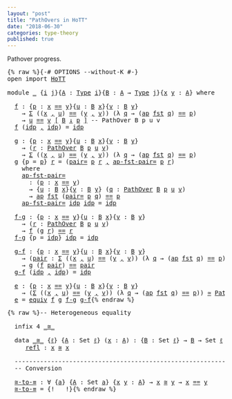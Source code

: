```yaml
---
layout: "post"
title: "PathOvers in HoTT"
date: "2018-06-30"
categories: type-theory
published: true
---
```


Pathover progress.

<pre class="Agda">{% raw %}<a id="144" class="Symbol">{-#</a> <a id="148" class="Keyword">OPTIONS</a> <a id="156" class="Option">--without-K</a> <a id="168" class="Symbol">#-}</a>
<a id="172" class="Keyword">open</a> <a id="177" class="Keyword">import</a> <a id="184" href="HoTT.html" class="Module">HoTT</a>

<a id="190" class="Keyword">module</a> <a id="197" href="{% endraw %}{% link _posts/2018-07-05-geometry-intution-of-pathovers.md %}{% raw %}" class="Module">_</a> <a id="199" class="Symbol">{</a><a id="200" href="{% endraw %}{% link _posts/2018-07-05-geometry-intution-of-pathovers.md %}{% raw %}#200" class="Bound">i</a> <a id="202" href="{% endraw %}{% link _posts/2018-07-05-geometry-intution-of-pathovers.md %}{% raw %}#202" class="Bound">j</a><a id="203" class="Symbol">}{</a><a id="205" href="{% endraw %}{% link _posts/2018-07-05-geometry-intution-of-pathovers.md %}{% raw %}#205" class="Bound">A</a> <a id="207" class="Symbol">:</a> <a id="209" href="lib.Base.html#1144" class="Function">Type</a> <a id="214" href="{% endraw %}{% link _posts/2018-07-05-geometry-intution-of-pathovers.md %}{% raw %}#200" class="Bound">i</a><a id="215" class="Symbol">}{</a><a id="217" href="{% endraw %}{% link _posts/2018-07-05-geometry-intution-of-pathovers.md %}{% raw %}#217" class="Bound">B</a> <a id="219" class="Symbol">:</a> <a id="221" href="{% endraw %}{% link _posts/2018-07-05-geometry-intution-of-pathovers.md %}{% raw %}#205" class="Bound">A</a> <a id="223" class="Symbol">→</a> <a id="225" href="lib.Base.html#1144" class="Function">Type</a> <a id="230" href="{% endraw %}{% link _posts/2018-07-05-geometry-intution-of-pathovers.md %}{% raw %}#202" class="Bound">j</a><a id="231" class="Symbol">}{</a><a id="233" href="{% endraw %}{% link _posts/2018-07-05-geometry-intution-of-pathovers.md %}{% raw %}#233" class="Bound">x</a> <a id="235" href="{% endraw %}{% link _posts/2018-07-05-geometry-intution-of-pathovers.md %}{% raw %}#235" class="Bound">y</a> <a id="237" class="Symbol">:</a> <a id="239" href="{% endraw %}{% link _posts/2018-07-05-geometry-intution-of-pathovers.md %}{% raw %}#205" class="Bound">A</a><a id="240" class="Symbol">}</a> <a id="242" class="Keyword">where</a>

  <a id="f"></a><a id="251" href="{% endraw %}{% link _posts/2018-07-05-geometry-intution-of-pathovers.md %}{% raw %}#251" class="Function">f</a> <a id="253" class="Symbol">:</a> <a id="255" class="Symbol">{</a><a id="256" href="{% endraw %}{% link _posts/2018-07-05-geometry-intution-of-pathovers.md %}{% raw %}#256" class="Bound">p</a> <a id="258" class="Symbol">:</a> <a id="260" href="{% endraw %}{% link _posts/2018-07-05-geometry-intution-of-pathovers.md %}{% raw %}#233" class="Bound">x</a> <a id="262" href="lib.Base.html#1953" class="Datatype Operator">==</a> <a id="265" href="{% endraw %}{% link _posts/2018-07-05-geometry-intution-of-pathovers.md %}{% raw %}#235" class="Bound">y</a><a id="266" class="Symbol">}{</a><a id="268" href="{% endraw %}{% link _posts/2018-07-05-geometry-intution-of-pathovers.md %}{% raw %}#268" class="Bound">u</a> <a id="270" class="Symbol">:</a> <a id="272" href="{% endraw %}{% link _posts/2018-07-05-geometry-intution-of-pathovers.md %}{% raw %}#217" class="Bound">B</a> <a id="274" href="{% endraw %}{% link _posts/2018-07-05-geometry-intution-of-pathovers.md %}{% raw %}#233" class="Bound">x</a><a id="275" class="Symbol">}{</a><a id="277" href="{% endraw %}{% link _posts/2018-07-05-geometry-intution-of-pathovers.md %}{% raw %}#277" class="Bound">v</a> <a id="279" class="Symbol">:</a> <a id="281" href="{% endraw %}{% link _posts/2018-07-05-geometry-intution-of-pathovers.md %}{% raw %}#217" class="Bound">B</a> <a id="283" href="{% endraw %}{% link _posts/2018-07-05-geometry-intution-of-pathovers.md %}{% raw %}#235" class="Bound">y</a><a id="284" class="Symbol">}</a>
    <a id="290" class="Symbol">→</a> <a id="292" href="lib.Base.html#5305" class="Record">Σ</a> <a id="294" class="Symbol">((</a><a id="296" href="{% endraw %}{% link _posts/2018-07-05-geometry-intution-of-pathovers.md %}{% raw %}#233" class="Bound">x</a> <a id="298" href="lib.Base.html#5381" class="InductiveConstructor Operator">,</a> <a id="300" href="{% endraw %}{% link _posts/2018-07-05-geometry-intution-of-pathovers.md %}{% raw %}#268" class="Bound">u</a><a id="301" class="Symbol">)</a> <a id="303" href="lib.Base.html#1953" class="Datatype Operator">==</a> <a id="306" class="Symbol">(</a><a id="307" href="{% endraw %}{% link _posts/2018-07-05-geometry-intution-of-pathovers.md %}{% raw %}#235" class="Bound">y</a> <a id="309" href="lib.Base.html#5381" class="InductiveConstructor Operator">,</a> <a id="311" href="{% endraw %}{% link _posts/2018-07-05-geometry-intution-of-pathovers.md %}{% raw %}#277" class="Bound">v</a><a id="312" class="Symbol">))</a> <a id="315" class="Symbol">(λ</a> <a id="318" href="{% endraw %}{% link _posts/2018-07-05-geometry-intution-of-pathovers.md %}{% raw %}#318" class="Bound">q</a> <a id="320" class="Symbol">→</a> <a id="322" class="Symbol">(</a><a id="323" href="lib.Base.html#3938" class="Function">ap</a> <a id="326" href="lib.Base.html#5397" class="Field">fst</a> <a id="330" href="{% endraw %}{% link _posts/2018-07-05-geometry-intution-of-pathovers.md %}{% raw %}#318" class="Bound">q</a><a id="331" class="Symbol">)</a> <a id="333" href="lib.Base.html#1953" class="Datatype Operator">==</a> <a id="336" href="{% endraw %}{% link _posts/2018-07-05-geometry-intution-of-pathovers.md %}{% raw %}#256" class="Bound">p</a><a id="337" class="Symbol">)</a>
    <a id="343" class="Symbol">→</a> <a id="345" href="{% endraw %}{% link _posts/2018-07-05-geometry-intution-of-pathovers.md %}{% raw %}#268" class="Bound">u</a> <a id="347" href="lib.Base.html#3370" class="Function">==</a> <a id="350" href="{% endraw %}{% link _posts/2018-07-05-geometry-intution-of-pathovers.md %}{% raw %}#277" class="Bound">v</a> <a id="352" href="lib.Base.html#3370" class="Function">[</a> <a id="354" href="{% endraw %}{% link _posts/2018-07-05-geometry-intution-of-pathovers.md %}{% raw %}#217" class="Bound">B</a> <a id="356" href="lib.Base.html#3370" class="Function">↓</a> <a id="358" href="{% endraw %}{% link _posts/2018-07-05-geometry-intution-of-pathovers.md %}{% raw %}#256" class="Bound">p</a> <a id="360" href="lib.Base.html#3370" class="Function">]</a> <a id="362" class="Comment">-- PathOver B p u v</a>
  <a id="384" href="{% endraw %}{% link _posts/2018-07-05-geometry-intution-of-pathovers.md %}{% raw %}#251" class="Function">f</a> <a id="386" class="Symbol">(</a><a id="387" href="lib.Base.html#2004" class="InductiveConstructor">idp</a> <a id="391" href="lib.Base.html#5381" class="InductiveConstructor Operator">,</a> <a id="393" href="lib.Base.html#2004" class="InductiveConstructor">idp</a><a id="396" class="Symbol">)</a> <a id="398" class="Symbol">=</a> <a id="400" href="lib.Base.html#2004" class="InductiveConstructor">idp</a>

  <a id="g"></a><a id="407" href="{% endraw %}{% link _posts/2018-07-05-geometry-intution-of-pathovers.md %}{% raw %}#407" class="Function">g</a> <a id="409" class="Symbol">:</a> <a id="411" class="Symbol">{</a><a id="412" href="{% endraw %}{% link _posts/2018-07-05-geometry-intution-of-pathovers.md %}{% raw %}#412" class="Bound">p</a> <a id="414" class="Symbol">:</a> <a id="416" href="{% endraw %}{% link _posts/2018-07-05-geometry-intution-of-pathovers.md %}{% raw %}#233" class="Bound">x</a> <a id="418" href="lib.Base.html#1953" class="Datatype Operator">==</a> <a id="421" href="{% endraw %}{% link _posts/2018-07-05-geometry-intution-of-pathovers.md %}{% raw %}#235" class="Bound">y</a><a id="422" class="Symbol">}{</a><a id="424" href="{% endraw %}{% link _posts/2018-07-05-geometry-intution-of-pathovers.md %}{% raw %}#424" class="Bound">u</a> <a id="426" class="Symbol">:</a> <a id="428" href="{% endraw %}{% link _posts/2018-07-05-geometry-intution-of-pathovers.md %}{% raw %}#217" class="Bound">B</a> <a id="430" href="{% endraw %}{% link _posts/2018-07-05-geometry-intution-of-pathovers.md %}{% raw %}#233" class="Bound">x</a><a id="431" class="Symbol">}{</a><a id="433" href="{% endraw %}{% link _posts/2018-07-05-geometry-intution-of-pathovers.md %}{% raw %}#433" class="Bound">v</a> <a id="435" class="Symbol">:</a> <a id="437" href="{% endraw %}{% link _posts/2018-07-05-geometry-intution-of-pathovers.md %}{% raw %}#217" class="Bound">B</a> <a id="439" href="{% endraw %}{% link _posts/2018-07-05-geometry-intution-of-pathovers.md %}{% raw %}#235" class="Bound">y</a><a id="440" class="Symbol">}</a>
    <a id="446" class="Symbol">→</a> <a id="448" class="Symbol">(</a><a id="449" href="{% endraw %}{% link _posts/2018-07-05-geometry-intution-of-pathovers.md %}{% raw %}#449" class="Bound">r</a> <a id="451" class="Symbol">:</a> <a id="453" href="lib.Base.html#3370" class="Function">PathOver</a> <a id="462" href="{% endraw %}{% link _posts/2018-07-05-geometry-intution-of-pathovers.md %}{% raw %}#217" class="Bound">B</a> <a id="464" href="{% endraw %}{% link _posts/2018-07-05-geometry-intution-of-pathovers.md %}{% raw %}#412" class="Bound">p</a> <a id="466" href="{% endraw %}{% link _posts/2018-07-05-geometry-intution-of-pathovers.md %}{% raw %}#424" class="Bound">u</a> <a id="468" href="{% endraw %}{% link _posts/2018-07-05-geometry-intution-of-pathovers.md %}{% raw %}#433" class="Bound">v</a><a id="469" class="Symbol">)</a>
    <a id="475" class="Symbol">→</a> <a id="477" href="lib.Base.html#5305" class="Record">Σ</a> <a id="479" class="Symbol">((</a><a id="481" href="{% endraw %}{% link _posts/2018-07-05-geometry-intution-of-pathovers.md %}{% raw %}#233" class="Bound">x</a> <a id="483" href="lib.Base.html#5381" class="InductiveConstructor Operator">,</a> <a id="485" href="{% endraw %}{% link _posts/2018-07-05-geometry-intution-of-pathovers.md %}{% raw %}#424" class="Bound">u</a><a id="486" class="Symbol">)</a> <a id="488" href="lib.Base.html#1953" class="Datatype Operator">==</a> <a id="491" class="Symbol">(</a><a id="492" href="{% endraw %}{% link _posts/2018-07-05-geometry-intution-of-pathovers.md %}{% raw %}#235" class="Bound">y</a> <a id="494" href="lib.Base.html#5381" class="InductiveConstructor Operator">,</a> <a id="496" href="{% endraw %}{% link _posts/2018-07-05-geometry-intution-of-pathovers.md %}{% raw %}#433" class="Bound">v</a><a id="497" class="Symbol">))</a> <a id="500" class="Symbol">(λ</a> <a id="503" href="{% endraw %}{% link _posts/2018-07-05-geometry-intution-of-pathovers.md %}{% raw %}#503" class="Bound">q</a> <a id="505" class="Symbol">→</a> <a id="507" class="Symbol">(</a><a id="508" href="lib.Base.html#3938" class="Function">ap</a> <a id="511" href="lib.Base.html#5397" class="Field">fst</a> <a id="515" href="{% endraw %}{% link _posts/2018-07-05-geometry-intution-of-pathovers.md %}{% raw %}#503" class="Bound">q</a><a id="516" class="Symbol">)</a> <a id="518" href="lib.Base.html#1953" class="Datatype Operator">==</a> <a id="521" href="{% endraw %}{% link _posts/2018-07-05-geometry-intution-of-pathovers.md %}{% raw %}#412" class="Bound">p</a><a id="522" class="Symbol">)</a>
  <a id="526" href="{% endraw %}{% link _posts/2018-07-05-geometry-intution-of-pathovers.md %}{% raw %}#407" class="Function">g</a> <a id="528" class="Symbol">{</a><a id="529" class="Argument">p</a> <a id="531" class="Symbol">=</a> <a id="533" href="{% endraw %}{% link _posts/2018-07-05-geometry-intution-of-pathovers.md %}{% raw %}#533" class="Bound">p</a><a id="534" class="Symbol">}</a> <a id="536" href="{% endraw %}{% link _posts/2018-07-05-geometry-intution-of-pathovers.md %}{% raw %}#536" class="Bound">r</a> <a id="538" class="Symbol">=</a> <a id="540" class="Symbol">(</a><a id="541" href="lib.Base.html#5436" class="Function">pair=</a> <a id="547" href="{% endraw %}{% link _posts/2018-07-05-geometry-intution-of-pathovers.md %}{% raw %}#533" class="Bound">p</a> <a id="549" href="{% endraw %}{% link _posts/2018-07-05-geometry-intution-of-pathovers.md %}{% raw %}#536" class="Bound">r</a> <a id="551" href="lib.Base.html#5381" class="InductiveConstructor Operator">,</a> <a id="553" href="{% endraw %}{% link _posts/2018-07-05-geometry-intution-of-pathovers.md %}{% raw %}#585" class="Function">ap-fst-pair=</a> <a id="566" href="{% endraw %}{% link _posts/2018-07-05-geometry-intution-of-pathovers.md %}{% raw %}#533" class="Bound">p</a> <a id="568" href="{% endraw %}{% link _posts/2018-07-05-geometry-intution-of-pathovers.md %}{% raw %}#536" class="Bound">r</a><a id="569" class="Symbol">)</a>
    <a id="575" class="Keyword">where</a>
    <a id="585" href="{% endraw %}{% link _posts/2018-07-05-geometry-intution-of-pathovers.md %}{% raw %}#585" class="Function">ap-fst-pair=</a>
      <a id="604" class="Symbol">:</a> <a id="606" class="Symbol">(</a><a id="607" href="{% endraw %}{% link _posts/2018-07-05-geometry-intution-of-pathovers.md %}{% raw %}#607" class="Bound">p</a> <a id="609" class="Symbol">:</a> <a id="611" href="{% endraw %}{% link _posts/2018-07-05-geometry-intution-of-pathovers.md %}{% raw %}#233" class="Bound">x</a> <a id="613" href="lib.Base.html#1953" class="Datatype Operator">==</a> <a id="616" href="{% endraw %}{% link _posts/2018-07-05-geometry-intution-of-pathovers.md %}{% raw %}#235" class="Bound">y</a><a id="617" class="Symbol">)</a>
      <a id="625" class="Symbol">→</a> <a id="627" class="Symbol">{</a><a id="628" href="{% endraw %}{% link _posts/2018-07-05-geometry-intution-of-pathovers.md %}{% raw %}#628" class="Bound">u</a> <a id="630" class="Symbol">:</a> <a id="632" href="{% endraw %}{% link _posts/2018-07-05-geometry-intution-of-pathovers.md %}{% raw %}#217" class="Bound">B</a> <a id="634" href="{% endraw %}{% link _posts/2018-07-05-geometry-intution-of-pathovers.md %}{% raw %}#233" class="Bound">x</a><a id="635" class="Symbol">}{</a><a id="637" href="{% endraw %}{% link _posts/2018-07-05-geometry-intution-of-pathovers.md %}{% raw %}#637" class="Bound">v</a> <a id="639" class="Symbol">:</a> <a id="641" href="{% endraw %}{% link _posts/2018-07-05-geometry-intution-of-pathovers.md %}{% raw %}#217" class="Bound">B</a> <a id="643" href="{% endraw %}{% link _posts/2018-07-05-geometry-intution-of-pathovers.md %}{% raw %}#235" class="Bound">y</a><a id="644" class="Symbol">}</a> <a id="646" class="Symbol">(</a><a id="647" href="{% endraw %}{% link _posts/2018-07-05-geometry-intution-of-pathovers.md %}{% raw %}#647" class="Bound">q</a> <a id="649" class="Symbol">:</a> <a id="651" href="lib.Base.html#3370" class="Function">PathOver</a> <a id="660" href="{% endraw %}{% link _posts/2018-07-05-geometry-intution-of-pathovers.md %}{% raw %}#217" class="Bound">B</a> <a id="662" href="{% endraw %}{% link _posts/2018-07-05-geometry-intution-of-pathovers.md %}{% raw %}#607" class="Bound">p</a> <a id="664" href="{% endraw %}{% link _posts/2018-07-05-geometry-intution-of-pathovers.md %}{% raw %}#628" class="Bound">u</a> <a id="666" href="{% endraw %}{% link _posts/2018-07-05-geometry-intution-of-pathovers.md %}{% raw %}#637" class="Bound">v</a><a id="667" class="Symbol">)</a>
      <a id="675" class="Symbol">→</a> <a id="677" href="lib.Base.html#3938" class="Function">ap</a> <a id="680" href="lib.Base.html#5397" class="Field">fst</a> <a id="684" class="Symbol">(</a><a id="685" href="lib.Base.html#5436" class="Function">pair=</a> <a id="691" href="{% endraw %}{% link _posts/2018-07-05-geometry-intution-of-pathovers.md %}{% raw %}#607" class="Bound">p</a> <a id="693" href="{% endraw %}{% link _posts/2018-07-05-geometry-intution-of-pathovers.md %}{% raw %}#647" class="Bound">q</a><a id="694" class="Symbol">)</a> <a id="696" href="lib.Base.html#1953" class="Datatype Operator">==</a> <a id="699" href="{% endraw %}{% link _posts/2018-07-05-geometry-intution-of-pathovers.md %}{% raw %}#607" class="Bound">p</a>
    <a id="705" href="{% endraw %}{% link _posts/2018-07-05-geometry-intution-of-pathovers.md %}{% raw %}#585" class="Function">ap-fst-pair=</a> <a id="718" href="lib.Base.html#2004" class="InductiveConstructor">idp</a> <a id="722" href="lib.Base.html#2004" class="InductiveConstructor">idp</a> <a id="726" class="Symbol">=</a> <a id="728" href="lib.Base.html#2004" class="InductiveConstructor">idp</a>

  <a id="f-g"></a><a id="735" href="{% endraw %}{% link _posts/2018-07-05-geometry-intution-of-pathovers.md %}{% raw %}#735" class="Function">f-g</a> <a id="739" class="Symbol">:</a> <a id="741" class="Symbol">{</a><a id="742" href="{% endraw %}{% link _posts/2018-07-05-geometry-intution-of-pathovers.md %}{% raw %}#742" class="Bound">p</a> <a id="744" class="Symbol">:</a> <a id="746" href="{% endraw %}{% link _posts/2018-07-05-geometry-intution-of-pathovers.md %}{% raw %}#233" class="Bound">x</a> <a id="748" href="lib.Base.html#1953" class="Datatype Operator">==</a> <a id="751" href="{% endraw %}{% link _posts/2018-07-05-geometry-intution-of-pathovers.md %}{% raw %}#235" class="Bound">y</a><a id="752" class="Symbol">}{</a><a id="754" href="{% endraw %}{% link _posts/2018-07-05-geometry-intution-of-pathovers.md %}{% raw %}#754" class="Bound">u</a> <a id="756" class="Symbol">:</a> <a id="758" href="{% endraw %}{% link _posts/2018-07-05-geometry-intution-of-pathovers.md %}{% raw %}#217" class="Bound">B</a> <a id="760" href="{% endraw %}{% link _posts/2018-07-05-geometry-intution-of-pathovers.md %}{% raw %}#233" class="Bound">x</a><a id="761" class="Symbol">}{</a><a id="763" href="{% endraw %}{% link _posts/2018-07-05-geometry-intution-of-pathovers.md %}{% raw %}#763" class="Bound">v</a> <a id="765" class="Symbol">:</a> <a id="767" href="{% endraw %}{% link _posts/2018-07-05-geometry-intution-of-pathovers.md %}{% raw %}#217" class="Bound">B</a> <a id="769" href="{% endraw %}{% link _posts/2018-07-05-geometry-intution-of-pathovers.md %}{% raw %}#235" class="Bound">y</a><a id="770" class="Symbol">}</a>
    <a id="776" class="Symbol">→</a> <a id="778" class="Symbol">(</a><a id="779" href="{% endraw %}{% link _posts/2018-07-05-geometry-intution-of-pathovers.md %}{% raw %}#779" class="Bound">r</a> <a id="781" class="Symbol">:</a> <a id="783" href="lib.Base.html#3370" class="Function">PathOver</a> <a id="792" href="{% endraw %}{% link _posts/2018-07-05-geometry-intution-of-pathovers.md %}{% raw %}#217" class="Bound">B</a> <a id="794" href="{% endraw %}{% link _posts/2018-07-05-geometry-intution-of-pathovers.md %}{% raw %}#742" class="Bound">p</a> <a id="796" href="{% endraw %}{% link _posts/2018-07-05-geometry-intution-of-pathovers.md %}{% raw %}#754" class="Bound">u</a> <a id="798" href="{% endraw %}{% link _posts/2018-07-05-geometry-intution-of-pathovers.md %}{% raw %}#763" class="Bound">v</a><a id="799" class="Symbol">)</a>
    <a id="805" class="Symbol">→</a> <a id="807" href="{% endraw %}{% link _posts/2018-07-05-geometry-intution-of-pathovers.md %}{% raw %}#251" class="Function">f</a> <a id="809" class="Symbol">(</a><a id="810" href="{% endraw %}{% link _posts/2018-07-05-geometry-intution-of-pathovers.md %}{% raw %}#407" class="Function">g</a> <a id="812" href="{% endraw %}{% link _posts/2018-07-05-geometry-intution-of-pathovers.md %}{% raw %}#779" class="Bound">r</a><a id="813" class="Symbol">)</a> <a id="815" href="lib.Base.html#1953" class="Datatype Operator">==</a> <a id="818" href="{% endraw %}{% link _posts/2018-07-05-geometry-intution-of-pathovers.md %}{% raw %}#779" class="Bound">r</a>
  <a id="822" href="{% endraw %}{% link _posts/2018-07-05-geometry-intution-of-pathovers.md %}{% raw %}#735" class="Function">f-g</a> <a id="826" class="Symbol">{</a><a id="827" class="Argument">p</a> <a id="829" class="Symbol">=</a> <a id="831" href="lib.Base.html#2004" class="InductiveConstructor">idp</a><a id="834" class="Symbol">}</a> <a id="836" href="lib.Base.html#2004" class="InductiveConstructor">idp</a> <a id="840" class="Symbol">=</a> <a id="842" href="lib.Base.html#2004" class="InductiveConstructor">idp</a>

  <a id="g-f"></a><a id="849" href="{% endraw %}{% link _posts/2018-07-05-geometry-intution-of-pathovers.md %}{% raw %}#849" class="Function">g-f</a> <a id="853" class="Symbol">:</a> <a id="855" class="Symbol">{</a><a id="856" href="{% endraw %}{% link _posts/2018-07-05-geometry-intution-of-pathovers.md %}{% raw %}#856" class="Bound">p</a> <a id="858" class="Symbol">:</a> <a id="860" href="{% endraw %}{% link _posts/2018-07-05-geometry-intution-of-pathovers.md %}{% raw %}#233" class="Bound">x</a> <a id="862" href="lib.Base.html#1953" class="Datatype Operator">==</a> <a id="865" href="{% endraw %}{% link _posts/2018-07-05-geometry-intution-of-pathovers.md %}{% raw %}#235" class="Bound">y</a><a id="866" class="Symbol">}{</a><a id="868" href="{% endraw %}{% link _posts/2018-07-05-geometry-intution-of-pathovers.md %}{% raw %}#868" class="Bound">u</a> <a id="870" class="Symbol">:</a> <a id="872" href="{% endraw %}{% link _posts/2018-07-05-geometry-intution-of-pathovers.md %}{% raw %}#217" class="Bound">B</a> <a id="874" href="{% endraw %}{% link _posts/2018-07-05-geometry-intution-of-pathovers.md %}{% raw %}#233" class="Bound">x</a><a id="875" class="Symbol">}{</a><a id="877" href="{% endraw %}{% link _posts/2018-07-05-geometry-intution-of-pathovers.md %}{% raw %}#877" class="Bound">v</a> <a id="879" class="Symbol">:</a> <a id="881" href="{% endraw %}{% link _posts/2018-07-05-geometry-intution-of-pathovers.md %}{% raw %}#217" class="Bound">B</a> <a id="883" href="{% endraw %}{% link _posts/2018-07-05-geometry-intution-of-pathovers.md %}{% raw %}#235" class="Bound">y</a><a id="884" class="Symbol">}</a>
    <a id="890" class="Symbol">→</a> <a id="892" class="Symbol">(</a><a id="893" href="{% endraw %}{% link _posts/2018-07-05-geometry-intution-of-pathovers.md %}{% raw %}#893" class="Bound">pair</a> <a id="898" class="Symbol">:</a> <a id="900" href="lib.Base.html#5305" class="Record">Σ</a> <a id="902" class="Symbol">((</a><a id="904" href="{% endraw %}{% link _posts/2018-07-05-geometry-intution-of-pathovers.md %}{% raw %}#233" class="Bound">x</a> <a id="906" href="lib.Base.html#5381" class="InductiveConstructor Operator">,</a> <a id="908" href="{% endraw %}{% link _posts/2018-07-05-geometry-intution-of-pathovers.md %}{% raw %}#868" class="Bound">u</a><a id="909" class="Symbol">)</a> <a id="911" href="lib.Base.html#1953" class="Datatype Operator">==</a> <a id="914" class="Symbol">(</a><a id="915" href="{% endraw %}{% link _posts/2018-07-05-geometry-intution-of-pathovers.md %}{% raw %}#235" class="Bound">y</a> <a id="917" href="lib.Base.html#5381" class="InductiveConstructor Operator">,</a> <a id="919" href="{% endraw %}{% link _posts/2018-07-05-geometry-intution-of-pathovers.md %}{% raw %}#877" class="Bound">v</a><a id="920" class="Symbol">))</a> <a id="923" class="Symbol">(λ</a> <a id="926" href="{% endraw %}{% link _posts/2018-07-05-geometry-intution-of-pathovers.md %}{% raw %}#926" class="Bound">q</a> <a id="928" class="Symbol">→</a> <a id="930" class="Symbol">(</a><a id="931" href="lib.Base.html#3938" class="Function">ap</a> <a id="934" href="lib.Base.html#5397" class="Field">fst</a> <a id="938" href="{% endraw %}{% link _posts/2018-07-05-geometry-intution-of-pathovers.md %}{% raw %}#926" class="Bound">q</a><a id="939" class="Symbol">)</a> <a id="941" href="lib.Base.html#1953" class="Datatype Operator">==</a> <a id="944" href="{% endraw %}{% link _posts/2018-07-05-geometry-intution-of-pathovers.md %}{% raw %}#856" class="Bound">p</a><a id="945" class="Symbol">))</a>
    <a id="952" class="Symbol">→</a> <a id="954" href="{% endraw %}{% link _posts/2018-07-05-geometry-intution-of-pathovers.md %}{% raw %}#407" class="Function">g</a> <a id="956" class="Symbol">(</a><a id="957" href="{% endraw %}{% link _posts/2018-07-05-geometry-intution-of-pathovers.md %}{% raw %}#251" class="Function">f</a> <a id="959" href="{% endraw %}{% link _posts/2018-07-05-geometry-intution-of-pathovers.md %}{% raw %}#893" class="Bound">pair</a><a id="963" class="Symbol">)</a> <a id="965" href="lib.Base.html#1953" class="Datatype Operator">==</a> <a id="968" href="{% endraw %}{% link _posts/2018-07-05-geometry-intution-of-pathovers.md %}{% raw %}#893" class="Bound">pair</a>
  <a id="975" href="{% endraw %}{% link _posts/2018-07-05-geometry-intution-of-pathovers.md %}{% raw %}#849" class="Function">g-f</a> <a id="979" class="Symbol">(</a><a id="980" href="lib.Base.html#2004" class="InductiveConstructor">idp</a> <a id="984" href="lib.Base.html#5381" class="InductiveConstructor Operator">,</a> <a id="986" href="lib.Base.html#2004" class="InductiveConstructor">idp</a><a id="989" class="Symbol">)</a> <a id="991" class="Symbol">=</a> <a id="993" href="lib.Base.html#2004" class="InductiveConstructor">idp</a>

  <a id="e"></a><a id="1000" href="{% endraw %}{% link _posts/2018-07-05-geometry-intution-of-pathovers.md %}{% raw %}#1000" class="Function">e</a> <a id="1002" class="Symbol">:</a> <a id="1004" class="Symbol">{</a><a id="1005" href="{% endraw %}{% link _posts/2018-07-05-geometry-intution-of-pathovers.md %}{% raw %}#1005" class="Bound">p</a> <a id="1007" class="Symbol">:</a> <a id="1009" href="{% endraw %}{% link _posts/2018-07-05-geometry-intution-of-pathovers.md %}{% raw %}#233" class="Bound">x</a> <a id="1011" href="lib.Base.html#1953" class="Datatype Operator">==</a> <a id="1014" href="{% endraw %}{% link _posts/2018-07-05-geometry-intution-of-pathovers.md %}{% raw %}#235" class="Bound">y</a><a id="1015" class="Symbol">}{</a><a id="1017" href="{% endraw %}{% link _posts/2018-07-05-geometry-intution-of-pathovers.md %}{% raw %}#1017" class="Bound">u</a> <a id="1019" class="Symbol">:</a> <a id="1021" href="{% endraw %}{% link _posts/2018-07-05-geometry-intution-of-pathovers.md %}{% raw %}#217" class="Bound">B</a> <a id="1023" href="{% endraw %}{% link _posts/2018-07-05-geometry-intution-of-pathovers.md %}{% raw %}#233" class="Bound">x</a><a id="1024" class="Symbol">}{</a><a id="1026" href="{% endraw %}{% link _posts/2018-07-05-geometry-intution-of-pathovers.md %}{% raw %}#1026" class="Bound">v</a> <a id="1028" class="Symbol">:</a> <a id="1030" href="{% endraw %}{% link _posts/2018-07-05-geometry-intution-of-pathovers.md %}{% raw %}#217" class="Bound">B</a> <a id="1032" href="{% endraw %}{% link _posts/2018-07-05-geometry-intution-of-pathovers.md %}{% raw %}#235" class="Bound">y</a><a id="1033" class="Symbol">}</a>
    <a id="1039" class="Symbol">→</a> <a id="1041" class="Symbol">(</a><a id="1042" href="lib.Base.html#5305" class="Record">Σ</a> <a id="1044" class="Symbol">((</a><a id="1046" href="{% endraw %}{% link _posts/2018-07-05-geometry-intution-of-pathovers.md %}{% raw %}#233" class="Bound">x</a> <a id="1048" href="lib.Base.html#5381" class="InductiveConstructor Operator">,</a> <a id="1050" href="{% endraw %}{% link _posts/2018-07-05-geometry-intution-of-pathovers.md %}{% raw %}#1017" class="Bound">u</a><a id="1051" class="Symbol">)</a> <a id="1053" href="lib.Base.html#1953" class="Datatype Operator">==</a> <a id="1056" class="Symbol">(</a><a id="1057" href="{% endraw %}{% link _posts/2018-07-05-geometry-intution-of-pathovers.md %}{% raw %}#235" class="Bound">y</a> <a id="1059" href="lib.Base.html#5381" class="InductiveConstructor Operator">,</a> <a id="1061" href="{% endraw %}{% link _posts/2018-07-05-geometry-intution-of-pathovers.md %}{% raw %}#1026" class="Bound">v</a><a id="1062" class="Symbol">))</a> <a id="1065" class="Symbol">(λ</a> <a id="1068" href="{% endraw %}{% link _posts/2018-07-05-geometry-intution-of-pathovers.md %}{% raw %}#1068" class="Bound">q</a> <a id="1070" class="Symbol">→</a> <a id="1072" class="Symbol">(</a><a id="1073" href="lib.Base.html#3938" class="Function">ap</a> <a id="1076" href="lib.Base.html#5397" class="Field">fst</a> <a id="1080" href="{% endraw %}{% link _posts/2018-07-05-geometry-intution-of-pathovers.md %}{% raw %}#1068" class="Bound">q</a><a id="1081" class="Symbol">)</a> <a id="1083" href="lib.Base.html#1953" class="Datatype Operator">==</a> <a id="1086" href="{% endraw %}{% link _posts/2018-07-05-geometry-intution-of-pathovers.md %}{% raw %}#1005" class="Bound">p</a><a id="1087" class="Symbol">))</a> <a id="1090" href="lib.Equivalence.html#4492" class="Function Operator">≃</a> <a id="1092" href="lib.Base.html#3370" class="Function">PathOver</a> <a id="1101" href="{% endraw %}{% link _posts/2018-07-05-geometry-intution-of-pathovers.md %}{% raw %}#217" class="Bound">B</a> <a id="1103" href="{% endraw %}{% link _posts/2018-07-05-geometry-intution-of-pathovers.md %}{% raw %}#1005" class="Bound">p</a> <a id="1105" href="{% endraw %}{% link _posts/2018-07-05-geometry-intution-of-pathovers.md %}{% raw %}#1017" class="Bound">u</a> <a id="1107" href="{% endraw %}{% link _posts/2018-07-05-geometry-intution-of-pathovers.md %}{% raw %}#1026" class="Bound">v</a>
  <a id="1111" href="{% endraw %}{% link _posts/2018-07-05-geometry-intution-of-pathovers.md %}{% raw %}#1000" class="Function">e</a> <a id="1113" class="Symbol">=</a> <a id="1115" href="lib.Equivalence.html#4643" class="Function">equiv</a> <a id="1121" href="{% endraw %}{% link _posts/2018-07-05-geometry-intution-of-pathovers.md %}{% raw %}#251" class="Function">f</a> <a id="1123" href="{% endraw %}{% link _posts/2018-07-05-geometry-intution-of-pathovers.md %}{% raw %}#407" class="Function">g</a> <a id="1125" href="{% endraw %}{% link _posts/2018-07-05-geometry-intution-of-pathovers.md %}{% raw %}#735" class="Function">f-g</a> <a id="1129" href="{% endraw %}{% link _posts/2018-07-05-geometry-intution-of-pathovers.md %}{% raw %}#849" class="Function">g-f</a>{% endraw %}</pre>


<pre class="Agda">{% raw %}<a id="1160" class="Comment">-- Heterogeneous equality</a>

  <a id="1189" class="Keyword">infix</a> <a id="1195" class="Number">4</a> <a id="1197" href="{% endraw %}{% link _posts/2018-07-05-geometry-intution-of-pathovers.md %}{% raw %}#1209" class="Datatype Operator">_≅_</a>

  <a id="1204" class="Keyword">data</a> <a id="_≅_"></a><a id="1209" href="{% endraw %}{% link _posts/2018-07-05-geometry-intution-of-pathovers.md %}{% raw %}#1209" class="Datatype Operator">_≅_</a> <a id="1213" class="Symbol">{</a><a id="1214" href="{% endraw %}{% link _posts/2018-07-05-geometry-intution-of-pathovers.md %}{% raw %}#1214" class="Bound">ℓ</a><a id="1215" class="Symbol">}</a> <a id="1217" class="Symbol">{</a><a id="1218" href="{% endraw %}{% link _posts/2018-07-05-geometry-intution-of-pathovers.md %}{% raw %}#1218" class="Bound">A</a> <a id="1220" class="Symbol">:</a> <a id="1222" class="PrimitiveType">Set</a> <a id="1226" href="{% endraw %}{% link _posts/2018-07-05-geometry-intution-of-pathovers.md %}{% raw %}#1214" class="Bound">ℓ</a><a id="1227" class="Symbol">}</a> <a id="1229" class="Symbol">(</a><a id="1230" href="{% endraw %}{% link _posts/2018-07-05-geometry-intution-of-pathovers.md %}{% raw %}#1230" class="Bound">x</a> <a id="1232" class="Symbol">:</a> <a id="1234" href="{% endraw %}{% link _posts/2018-07-05-geometry-intution-of-pathovers.md %}{% raw %}#1218" class="Bound">A</a><a id="1235" class="Symbol">)</a> <a id="1237" class="Symbol">:</a> <a id="1239" class="Symbol">{</a><a id="1240" href="{% endraw %}{% link _posts/2018-07-05-geometry-intution-of-pathovers.md %}{% raw %}#1240" class="Bound">B</a> <a id="1242" class="Symbol">:</a> <a id="1244" class="PrimitiveType">Set</a> <a id="1248" href="{% endraw %}{% link _posts/2018-07-05-geometry-intution-of-pathovers.md %}{% raw %}#1214" class="Bound">ℓ</a><a id="1249" class="Symbol">}</a> <a id="1251" class="Symbol">→</a> <a id="1253" href="{% endraw %}{% link _posts/2018-07-05-geometry-intution-of-pathovers.md %}{% raw %}#1240" class="Bound">B</a> <a id="1255" class="Symbol">→</a> <a id="1257" class="PrimitiveType">Set</a> <a id="1261" href="{% endraw %}{% link _posts/2018-07-05-geometry-intution-of-pathovers.md %}{% raw %}#1214" class="Bound">ℓ</a> <a id="1263" class="Keyword">where</a>
     <a id="_≅_.refl"></a><a id="1274" href="{% endraw %}{% link _posts/2018-07-05-geometry-intution-of-pathovers.md %}{% raw %}#1274" class="InductiveConstructor">refl</a> <a id="1279" class="Symbol">:</a> <a id="1281" href="{% endraw %}{% link _posts/2018-07-05-geometry-intution-of-pathovers.md %}{% raw %}#1230" class="Bound">x</a> <a id="1283" href="{% endraw %}{% link _posts/2018-07-05-geometry-intution-of-pathovers.md %}{% raw %}#1209" class="Datatype Operator">≅</a> <a id="1285" href="{% endraw %}{% link _posts/2018-07-05-geometry-intution-of-pathovers.md %}{% raw %}#1230" class="Bound">x</a>

  <a id="1290" class="Comment">------------------------------------------------------------------------</a>
  <a id="1365" class="Comment">-- Conversion</a>

  <a id="≅-to-≡"></a><a id="1382" href="{% endraw %}{% link _posts/2018-07-05-geometry-intution-of-pathovers.md %}{% raw %}#1382" class="Function">≅-to-≡</a> <a id="1389" class="Symbol">:</a> <a id="1391" class="Symbol">∀</a> <a id="1393" class="Symbol">{</a><a id="1394" href="{% endraw %}{% link _posts/2018-07-05-geometry-intution-of-pathovers.md %}{% raw %}#1394" class="Bound">a</a><a id="1395" class="Symbol">}</a> <a id="1397" class="Symbol">{</a><a id="1398" href="{% endraw %}{% link _posts/2018-07-05-geometry-intution-of-pathovers.md %}{% raw %}#1398" class="Bound">A</a> <a id="1400" class="Symbol">:</a> <a id="1402" class="PrimitiveType">Set</a> <a id="1406" href="{% endraw %}{% link _posts/2018-07-05-geometry-intution-of-pathovers.md %}{% raw %}#1394" class="Bound">a</a><a id="1407" class="Symbol">}</a> <a id="1409" class="Symbol">{</a><a id="1410" href="{% endraw %}{% link _posts/2018-07-05-geometry-intution-of-pathovers.md %}{% raw %}#1410" class="Bound">x</a> <a id="1412" href="{% endraw %}{% link _posts/2018-07-05-geometry-intution-of-pathovers.md %}{% raw %}#1412" class="Bound">y</a> <a id="1414" class="Symbol">:</a> <a id="1416" href="{% endraw %}{% link _posts/2018-07-05-geometry-intution-of-pathovers.md %}{% raw %}#1398" class="Bound">A</a><a id="1417" class="Symbol">}</a> <a id="1419" class="Symbol">→</a> <a id="1421" href="{% endraw %}{% link _posts/2018-07-05-geometry-intution-of-pathovers.md %}{% raw %}#1410" class="Bound">x</a> <a id="1423" href="{% endraw %}{% link _posts/2018-07-05-geometry-intution-of-pathovers.md %}{% raw %}#1209" class="Datatype Operator">≅</a> <a id="1425" href="{% endraw %}{% link _posts/2018-07-05-geometry-intution-of-pathovers.md %}{% raw %}#1412" class="Bound">y</a> <a id="1427" class="Symbol">→</a> <a id="1429" href="{% endraw %}{% link _posts/2018-07-05-geometry-intution-of-pathovers.md %}{% raw %}#1410" class="Bound">x</a> <a id="1431" href="lib.Base.html#1953" class="Datatype Operator">==</a> <a id="1434" href="{% endraw %}{% link _posts/2018-07-05-geometry-intution-of-pathovers.md %}{% raw %}#1412" class="Bound">y</a>
  <a id="1438" href="{% endraw %}{% link _posts/2018-07-05-geometry-intution-of-pathovers.md %}{% raw %}#1382" class="Function">≅-to-≡</a> <a id="1445" class="Symbol">=</a> <a id="1447" class="Symbol">{!   !}</a>{% endraw %}</pre>
